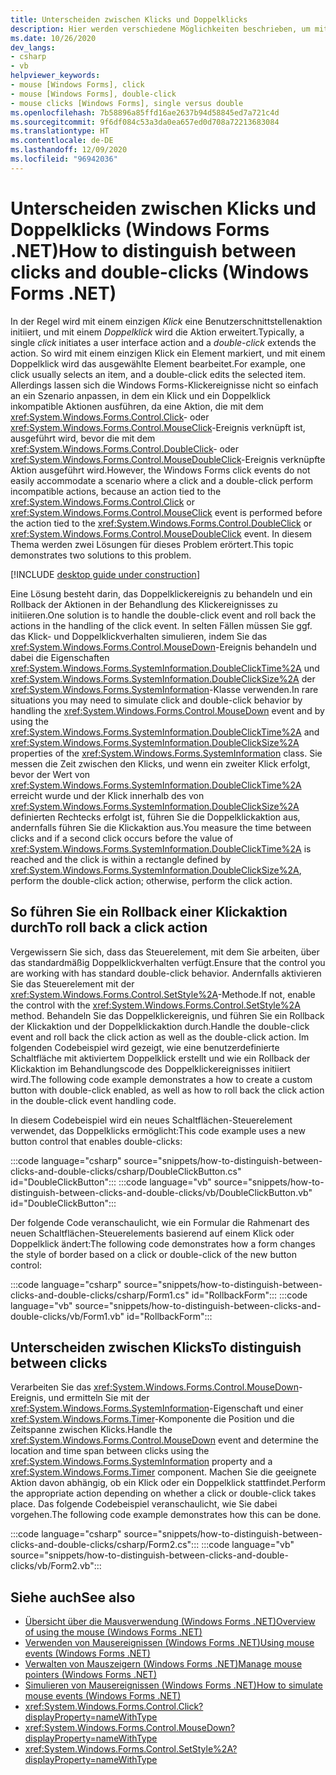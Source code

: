 ```yaml
---
title: Unterscheiden zwischen Klicks und Doppelklicks
description: Hier werden verschiedene Möglichkeiten beschrieben, um mit einem Steuerelement oder einem Formular für Windows Forms für .NET den Unterschied zwischen einem einfachen Klick und einem Doppelklick zu erkennen.
ms.date: 10/26/2020
dev_langs:
- csharp
- vb
helpviewer_keywords:
- mouse [Windows Forms], click
- mouse [Windows Forms], double-click
- mouse clicks [Windows Forms], single versus double
ms.openlocfilehash: 7b58896a85ffd16ae2637b94d58845ed7a721c4d
ms.sourcegitcommit: 9f6df084c53a3da0ea657ed0d708a72213683084
ms.translationtype: HT
ms.contentlocale: de-DE
ms.lasthandoff: 12/09/2020
ms.locfileid: "96942036"
---
```

# <a name="how-to-distinguish-between-clicks-and-double-clicks-windows-forms-net"></a><span data-ttu-id="15bb6-103">Unterscheiden zwischen Klicks und Doppelklicks (Windows Forms .NET)</span><span class="sxs-lookup"><span data-stu-id="15bb6-103">How to distinguish between clicks and double-clicks (Windows Forms .NET)</span></span>

<span data-ttu-id="15bb6-104">In der Regel wird mit einem einzigen *Klick* eine Benutzerschnittstellenaktion initiiert, und mit einem *Doppelklick* wird die Aktion erweitert.</span><span class="sxs-lookup"><span data-stu-id="15bb6-104">Typically, a single *click* initiates a user interface action and a *double-click* extends the action.</span></span> <span data-ttu-id="15bb6-105">So wird mit einem einzigen Klick ein Element markiert, und mit einem Doppelklick wird das ausgewählte Element bearbeitet.</span><span class="sxs-lookup"><span data-stu-id="15bb6-105">For example, one click usually selects an item, and a double-click edits the selected item.</span></span> <span data-ttu-id="15bb6-106">Allerdings lassen sich die Windows Forms-Klickereignisse nicht so einfach an ein Szenario anpassen, in dem ein Klick und ein Doppelklick inkompatible Aktionen ausführen, da eine Aktion, die mit dem <xref:System.Windows.Forms.Control.Click>- oder <xref:System.Windows.Forms.Control.MouseClick>-Ereignis verknüpft ist, ausgeführt wird, bevor die mit dem <xref:System.Windows.Forms.Control.DoubleClick>- oder <xref:System.Windows.Forms.Control.MouseDoubleClick>-Ereignis verknüpfte Aktion ausgeführt wird.</span><span class="sxs-lookup"><span data-stu-id="15bb6-106">However, the Windows Forms click events do not easily accommodate a scenario where a click and a double-click perform incompatible actions, because an action tied to the <xref:System.Windows.Forms.Control.Click> or <xref:System.Windows.Forms.Control.MouseClick> event is performed before the action tied to the <xref:System.Windows.Forms.Control.DoubleClick> or <xref:System.Windows.Forms.Control.MouseDoubleClick> event.</span></span> <span data-ttu-id="15bb6-107">In diesem Thema werden zwei Lösungen für dieses Problem erörtert.</span><span class="sxs-lookup"><span data-stu-id="15bb6-107">This topic demonstrates two solutions to this problem.</span></span>

[!INCLUDE [desktop guide under construction](../../includes/desktop-guide-preview-note.md)]

<span data-ttu-id="15bb6-108">Eine Lösung besteht darin, das Doppelklickereignis zu behandeln und ein Rollback der Aktionen in der Behandlung des Klickereignisses zu initiieren.</span><span class="sxs-lookup"><span data-stu-id="15bb6-108">One solution is to handle the double-click event and roll back the actions in the handling of the click event.</span></span> <span data-ttu-id="15bb6-109">In selten Fällen müssen Sie ggf. das Klick- und Doppelklickverhalten simulieren, indem Sie das <xref:System.Windows.Forms.Control.MouseDown>-Ereignis behandeln und dabei die Eigenschaften <xref:System.Windows.Forms.SystemInformation.DoubleClickTime%2A> und <xref:System.Windows.Forms.SystemInformation.DoubleClickSize%2A> der <xref:System.Windows.Forms.SystemInformation>-Klasse verwenden.</span><span class="sxs-lookup"><span data-stu-id="15bb6-109">In rare situations you may need to simulate click and double-click behavior by handling the <xref:System.Windows.Forms.Control.MouseDown> event and by using the <xref:System.Windows.Forms.SystemInformation.DoubleClickTime%2A> and <xref:System.Windows.Forms.SystemInformation.DoubleClickSize%2A> properties of the <xref:System.Windows.Forms.SystemInformation> class.</span></span> <span data-ttu-id="15bb6-110">Sie messen die Zeit zwischen den Klicks, und wenn ein zweiter Klick erfolgt, bevor der Wert von <xref:System.Windows.Forms.SystemInformation.DoubleClickTime%2A> erreicht wurde und der Klick innerhalb des von <xref:System.Windows.Forms.SystemInformation.DoubleClickSize%2A> definierten Rechtecks erfolgt ist, führen Sie die Doppelklickaktion aus, andernfalls führen Sie die Klickaktion aus.</span><span class="sxs-lookup"><span data-stu-id="15bb6-110">You measure the time between clicks and if a second click occurs before the value of <xref:System.Windows.Forms.SystemInformation.DoubleClickTime%2A> is reached and the click is within a rectangle defined by <xref:System.Windows.Forms.SystemInformation.DoubleClickSize%2A>, perform the double-click action; otherwise, perform the click action.</span></span>

## <a name="to-roll-back-a-click-action"></a><span data-ttu-id="15bb6-111">So führen Sie ein Rollback einer Klickaktion durch</span><span class="sxs-lookup"><span data-stu-id="15bb6-111">To roll back a click action</span></span>

<span data-ttu-id="15bb6-112">Vergewissern Sie sich, dass das Steuerelement, mit dem Sie arbeiten, über das standardmäßig Doppelklickverhalten verfügt.</span><span class="sxs-lookup"><span data-stu-id="15bb6-112">Ensure that the control you are working with has standard double-click behavior.</span></span> <span data-ttu-id="15bb6-113">Andernfalls aktivieren Sie das Steuerelement mit der <xref:System.Windows.Forms.Control.SetStyle%2A>-Methode.</span><span class="sxs-lookup"><span data-stu-id="15bb6-113">If not, enable the control with the <xref:System.Windows.Forms.Control.SetStyle%2A> method.</span></span> <span data-ttu-id="15bb6-114">Behandeln Sie das Doppelklickereignis, und führen Sie ein Rollback der Klickaktion und der Doppelklickaktion durch.</span><span class="sxs-lookup"><span data-stu-id="15bb6-114">Handle the double-click event and roll back the click action as well as the double-click action.</span></span> <span data-ttu-id="15bb6-115">Im folgenden Codebeispiel wird gezeigt, wie eine benutzerdefinierte Schaltfläche mit aktiviertem Doppelklick erstellt und wie ein Rollback der Klickaktion im Behandlungscode des Doppelklickereignisses initiiert wird.</span><span class="sxs-lookup"><span data-stu-id="15bb6-115">The following code example demonstrates a how to create a custom button with double-click enabled, as well as how to roll back the click action in the double-click event handling code.</span></span>

<span data-ttu-id="15bb6-116">In diesem Codebeispiel wird ein neues Schaltflächen-Steuerelement verwendet, das Doppelklicks ermöglicht:</span><span class="sxs-lookup"><span data-stu-id="15bb6-116">This code example uses a new button control that enables double-clicks:</span></span>

:::code language="csharp" source="snippets/how-to-distinguish-between-clicks-and-double-clicks/csharp/DoubleClickButton.cs" id="DoubleClickButton":::
:::code language="vb" source="snippets/how-to-distinguish-between-clicks-and-double-clicks/vb/DoubleClickButton.vb" id="DoubleClickButton":::

<span data-ttu-id="15bb6-117">Der folgende Code veranschaulicht, wie ein Formular die Rahmenart des neuen Schaltflächen-Steuerelements basierend auf einem Klick oder Doppelklick ändert:</span><span class="sxs-lookup"><span data-stu-id="15bb6-117">The following code demonstrates how a form changes the style of border based on a click or double-click of the new button control:</span></span>

:::code language="csharp" source="snippets/how-to-distinguish-between-clicks-and-double-clicks/csharp/Form1.cs" id="RollbackForm":::
:::code language="vb" source="snippets/how-to-distinguish-between-clicks-and-double-clicks/vb/Form1.vb" id="RollbackForm":::

## <a name="to-distinguish-between-clicks"></a><span data-ttu-id="15bb6-118">Unterscheiden zwischen Klicks</span><span class="sxs-lookup"><span data-stu-id="15bb6-118">To distinguish between clicks</span></span>

<span data-ttu-id="15bb6-119">Verarbeiten Sie das <xref:System.Windows.Forms.Control.MouseDown>-Ereignis, und ermitteln Sie mit der <xref:System.Windows.Forms.SystemInformation>-Eigenschaft und einer <xref:System.Windows.Forms.Timer>-Komponente die Position und die Zeitspanne zwischen Klicks.</span><span class="sxs-lookup"><span data-stu-id="15bb6-119">Handle the <xref:System.Windows.Forms.Control.MouseDown> event and determine the location and time span between clicks using the <xref:System.Windows.Forms.SystemInformation> property and a <xref:System.Windows.Forms.Timer> component.</span></span> <span data-ttu-id="15bb6-120">Machen Sie die geeignete Aktion davon abhängig, ob ein Klick oder ein Doppelklick stattfindet.</span><span class="sxs-lookup"><span data-stu-id="15bb6-120">Perform the appropriate action depending on whether a click or double-click takes place.</span></span> <span data-ttu-id="15bb6-121">Das folgende Codebeispiel veranschaulicht, wie Sie dabei vorgehen.</span><span class="sxs-lookup"><span data-stu-id="15bb6-121">The following code example demonstrates how this can be done.</span></span>

:::code language="csharp" source="snippets/how-to-distinguish-between-clicks-and-double-clicks/csharp/Form2.cs":::
:::code language="vb" source="snippets/how-to-distinguish-between-clicks-and-double-clicks/vb/Form2.vb":::

## <a name="see-also"></a><span data-ttu-id="15bb6-122">Siehe auch</span><span class="sxs-lookup"><span data-stu-id="15bb6-122">See also</span></span>

- [<span data-ttu-id="15bb6-123">Übersicht über die Mausverwendung (Windows Forms .NET)</span><span class="sxs-lookup"><span data-stu-id="15bb6-123">Overview of using the mouse (Windows Forms .NET)</span></span>](overview.md)
- [<span data-ttu-id="15bb6-124">Verwenden von Mausereignissen (Windows Forms .NET)</span><span class="sxs-lookup"><span data-stu-id="15bb6-124">Using mouse events (Windows Forms .NET)</span></span>](events.md)
- [<span data-ttu-id="15bb6-125">Verwalten von Mauszeigern (Windows Forms .NET)</span><span class="sxs-lookup"><span data-stu-id="15bb6-125">Manage mouse pointers (Windows Forms .NET)</span></span>](how-to-manage-cursor-pointer.md)
- [<span data-ttu-id="15bb6-126">Simulieren von Mausereignissen (Windows Forms .NET)</span><span class="sxs-lookup"><span data-stu-id="15bb6-126">How to simulate mouse events (Windows Forms .NET)</span></span>](how-to-simulate-events.md)
- <xref:System.Windows.Forms.Control.Click?displayProperty=nameWithType>
- <xref:System.Windows.Forms.Control.MouseDown?displayProperty=nameWithType>
- <xref:System.Windows.Forms.Control.SetStyle%2A?displayProperty=nameWithType>
